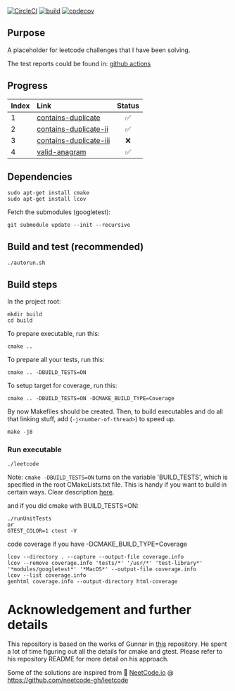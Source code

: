 [![CircleCI](https://circleci.com/gh/eriktuantran/leetcode/tree/main.svg?style=shield)](https://app.circleci.com/pipelines/github/eriktuantran/leetcode)
[![build](https://github.com/eriktuantran/leetcode/actions/workflows/main.yml/badge.svg)](https://github.com/eriktuantran/leetcode/actions)
[![codecov](https://codecov.io/gh/eriktuantran/leetcode/branch/main/graph/badge.svg?token=081P9ZNPMT)](https://codecov.io/gh/eriktuantran/leetcode)

## Purpose

A placeholder for leetcode challenges that I have been solving.

The test reports could be found in: [github actions](https://github.com/eriktuantran/leetcode/actions)

## Progress

| Index | Link                                                                            | Status |
| :---- | :------------------------------------------------------------------------------ | :----: |
| 1     | [contains-duplicate](https://leetcode.com/problems/contains-duplicate/)         |   ✅   |
| 2     | [contains-duplicate-ii](https://leetcode.com/problems/contains-duplicate-ii/)   |   ✅   |
| 3     | [contains-duplicate-iii](https://leetcode.com/problems/contains-duplicate-iii/) |   ❌   |
| 4     | [valid-anagram](https://leetcode.com/problems/valid-anagram)                    |   ✅   |

## Dependencies

    sudo apt-get install cmake
    sudo apt-get install lcov

Fetch the submodules (googletest):

    git submodule update --init --recursive

## Build and test (recommended)

    ./autorun.sh

## Build steps

In the project root:

    mkdir build
    cd build

To prepare executable, run this:

    cmake ..

To prepare all your tests, run this:

    cmake .. -DBUILD_TESTS=ON

To setup target for coverage, run this:

    cmake .. -DBUILD_TESTS=ON -DCMAKE_BUILD_TYPE=Coverage

By now Makefiles should be created.
Then, to build executables and do all that linking stuff, add (`-j<number-of-thread>`) to speed up.

    make -j8

### Run executable

    ./leetcode

Note: `cmake -DBUILD_TESTS=ON` turns on the variable 'BUILD_TESTS', which is specified in the root
CMakeLists.txt file. This is handy if you want to build in certain ways. Clear
description
[here](http://stackoverflow.com/questions/5998186/cmake-adding-command-line-options).

and if you did cmake with BUILD_TESTS=ON:

    ./runUnitTests
    or
    GTEST_COLOR=1 ctest -V

code coverage if you have -DCMAKE_BUILD_TYPE=Coverage

    lcov --directory . --capture --output-file coverage.info
    lcov --remove coverage.info 'tests/*' '/usr/*' 'test-library*' '*modules/googletest*' '*MacOS*' --output-file coverage.info
    lcov --list coverage.info
    genhtml coverage.info --output-directory html-coverage

# Acknowledgement and further details

This repository is based on the works of Gunnar in [this](https://github.com/grvlbit/travis-gtest-cmake-example) repository. He spent a lot of time figuring out all the details for cmake and gtest. Please refer to his repository README for more detail on his approach.

Some of the solutions are inspired from 🚀 [NeetCode.io](https://neetcode.io) @ https://github.com/neetcode-gh/leetcode
